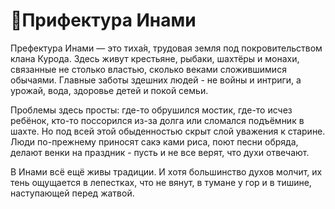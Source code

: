 # 💮Прифектура Инами

Префектура Инами — это тиха́я, трудовая земля под покровительством клана Курода. Здесь живут крестьяне, рыбаки, шахтёры и монахи, связанные не столько властью, сколько веками сложившимися обычаями. Главные заботы здешних людей - не войны и интриги, а урожай, вода, здоровье детей и покой семьи.

Проблемы здесь просты: где-то обрушился мостик, где-то исчез ребёнок, кто-то поссорился из-за долга или сломался подъёмник в шахте. Но под всей этой обыденностью скрыт слой уважения к старине. Люди по-прежнему приносят сакэ ками риса, поют песни обряда, делают венки на праздник - пусть и не все верят, что духи отвечают.

В Инами всё ещё живы традиции. И хотя большинство духов молчит, их тень ощущается в лепестках, что не вянут, в тумане у гор и в тишине, наступающей перед жатвой. 